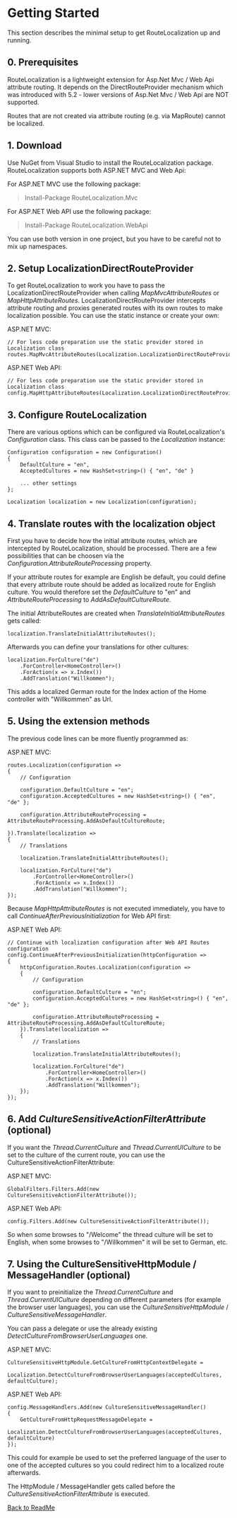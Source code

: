 # Getting Started

This section describes the minimal setup to get RouteLocalization up and running.

## 0. Prerequisites

RouteLocalization is a lightweight extension for Asp.Net Mvc / Web Api attribute routing. It depends on the DirectRouteProvider mechanism which was introduced with 5.2 - lower versions of Asp.Net Mvc / Web Api are NOT supported.

Routes that are not created via attribute routing (e.g. via MapRoute) cannot be localized.

## 1. Download

Use NuGet from Visual Studio to install the RouteLocalization package. RouteLocalization supports both ASP.NET MVC and Web Api:

For ASP.NET MVC use the following package:

> Install-Package RouteLocalization.Mvc

For ASP.NET Web API use the following package:

> Install-Package RouteLocalization.WebApi

You can use both version in one project, but you have to be careful not to mix up namespaces.

## 2. Setup LocalizationDirectRouteProvider

To get RouteLocalization to work you have to pass the LocalizationDirectRouteProvider when calling *MapMvcAttributeRoutes* or *MapHttpAttributeRoutes*. LocalizationDirectRouteProvider intercepts attribute routing and proxies generated routes with its own routes to make localization possible. You can use the static instance or create your own:

ASP.NET MVC:

    // For less code preparation use the static provider stored in Localization class
    routes.MapMvcAttributeRoutes(Localization.LocalizationDirectRouteProvider);

ASP.NET Web API:

    // For less code preparation use the static provider stored in Localization class
    config.MapHttpAttributeRoutes(Localization.LocalizationDirectRouteProvider);

## 3. Configure RouteLocalization

There are various options which can be configured via RouteLocalization's *Configuration* class. This class can be passed to the *Localization* instance:

    Configuration configuration = new Configuration()
    {
        DefaultCulture = "en",
        AcceptedCultures = new HashSet<string>() { "en", "de" }

        ... other settings
    };

    Localization localization = new Localization(configuration);

## 4. Translate routes with the localization object

First you have to decide how the initial attribute routes, which are intercepted by RouteLocalization, should be processed. There are a few possibilities that can be choosen via the *Configuration.AttributeRouteProcessing* property.

If your attribute routes for example are English be default, you could define that every attribute route should be added as localized route for English culture. You would therefore set the *DefaultCulture* to "en" and *AttributeRouteProcessing* to *AddAsDefaultCultureRoute*.

The initial AttributeRoutes are created when *TranslateInitialAttributeRoutes* gets called:

    localization.TranslateInitialAttributeRoutes();

Afterwards you can define your translations for other cultures:

    localization.ForCulture("de")
        .ForController<HomeController>()
        .ForAction(x => x.Index())
        .AddTranslation("Willkommen");

This adds a localized German route for the Index action of the Home controller with "Willkommen" as Url.

## 5. Using the extension methods

The previous code lines can be more fluently programmed as:

ASP.NET MVC:

    routes.Localization(configuration =>
    {
        // Configuration

        configuration.DefaultCulture = "en";
        configuration.AcceptedCultures = new HashSet<string>() { "en", "de" };

        configuration.AttributeRouteProcessing = AttributeRouteProcessing.AddAsDefaultCultureRoute;

    }).Translate(localization =>
    {
        // Translations

        localization.TranslateInitialAttributeRoutes();

        localization.ForCulture("de")
            .ForController<HomeController>()
            .ForAction(x => x.Index())
            .AddTranslation("Willkommen");
    });

Because *MapHttpAttributeRoutes* is not executed immediately, you have to call *ContinueAfterPreviousInitialization* for Web API first:

ASP.NET Web API:

    // Continue with localization configuration after Web API Routes configuration
    config.ContinueAfterPreviousInitialization(httpConfiguration =>
    {
        httpConfiguration.Routes.Localization(configuration =>
        {
            // Configuration

            configuration.DefaultCulture = "en";
            configuration.AcceptedCultures = new HashSet<string>() { "en", "de" };

            configuration.AttributeRouteProcessing = AttributeRouteProcessing.AddAsDefaultCultureRoute;
        }).Translate(localization =>
        {
            // Translations

            localization.TranslateInitialAttributeRoutes();

            localization.ForCulture("de")
                .ForController<HomeController>()
                .ForAction(x => x.Index())
                .AddTranslation("Willkommen");
        });
    });

## 6. Add *CultureSensitiveActionFilterAttribute* (optional)

If you want the *Thread.CurrentCulture* and *Thread.CurrentUICulture* to be set to the culture of the current route, you can use the CultureSensitiveActionFilterAttribute:

ASP.NET MVC:

    GlobalFilters.Filters.Add(new CultureSensitiveActionFilterAttribute());

ASP.NET Web API:

    config.Filters.Add(new CultureSensitiveActionFilterAttribute());

So when some browses to "/Welcome" the thread culture will be set to English, when some browses to "/Willkommen" it will be set to German, etc.

## 7. Using the CultureSensitiveHttpModule / MessageHandler (optional)

If you want to preinitialize the *Thread.CurrentCulture* and *Thread.CurrentUICulture* depending on different parameters (for example the browser user languages), you can use the *CultureSensitiveHttpModule* / *CultureSensitiveMessageHandler*.

You can pass a delegate or use the already existing *DetectCultureFromBrowserUserLanguages* one.

ASP.NET MVC:

    CultureSensitiveHttpModule.GetCultureFromHttpContextDelegate =
        Localization.DetectCultureFromBrowserUserLanguages(acceptedCultures, defaultCulture);

ASP.NET Web API:

    config.MessageHandlers.Add(new CultureSensitiveMessageHandler()
    {
        GetCultureFromHttpRequestMessageDelegate =
            Localization.DetectCultureFromBrowserUserLanguages(acceptedCultures, defaultCulture)
    });

This could for example be used to set the preferred language of the user to one of the accepted cultures so you could redirect him to a localized route afterwards.

The HttpModule / MessageHandler gets called before the *CultureSensitiveActionFilterAttribute* is executed.

[Back to ReadMe](../README.md)